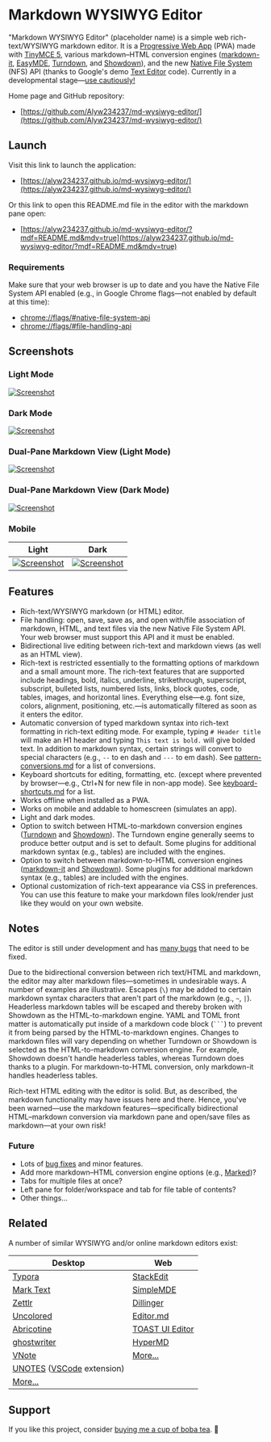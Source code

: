 # Markdown WYSIWYG Editor

"Markdown WYSIWYG Editor" (placeholder name) is a simple web rich-text/WYSIWYG markdown editor. It is a [Progressive Web App](https://web.dev/progressive-web-apps/) (PWA) made with [TinyMCE 5](https://github.com/tinymce/tinymce), various markdown–HTML conversion engines ([markdown-it](https://github.com/markdown-it/markdown-it), [EasyMDE](https://easymde.tk/), [Turndown](https://github.com/domchristie/turndown), and [Showdown](https://github.com/showdownjs/showdown)), and the new [Native File System](https://web.dev/native-file-system/) (NFS) API (thanks to Google's demo [Text Editor](https://github.com/GoogleChromeLabs/text-editor) code). Currently in a developmental stage—[use cautiously!](#Notes)

Home page and GitHub repository:

* [https://github.com/Alyw234237/md-wysiwyg-editor/](https://github.com/Alyw234237/md-wysiwyg-editor/)

## Launch

Visit this link to launch the application:

* [https://alyw234237.github.io/md-wysiwyg-editor/](https://alyw234237.github.io/md-wysiwyg-editor/)

Or this link to open this README.md file in the editor with the markdown pane open:

* [https://alyw234237.github.io/md-wysiwyg-editor/?mdf=README.md&mdv=true](https://alyw234237.github.io/md-wysiwyg-editor/?mdf=README.md&mdv=true)

### Requirements

Make sure that your web browser is up to date and you have the Native File System API enabled (e.g., in Google Chrome flags—not enabled by default at this time):

* [chrome://flags/#native-file-system-api](chrome://flags/#native-file-system-api)
* [chrome://flags/#file-handling-api](chrome://flags/#file-handling-api)

## Screenshots

### Light Mode

[![Screenshot](images/screenshot-light-mode.png)](https://raw.githubusercontent.com/Alyw234237/md-wysiwyg-editor/main/images/screenshot-light-mode.png)

### Dark Mode

[![Screenshot](images/screenshot-dark-mode.png)](https://raw.githubusercontent.com/Alyw234237/md-wysiwyg-editor/main/images/screenshot-dark-mode.png)

### Dual-Pane Markdown View (Light Mode)

[![Screenshot](images/screenshot-light-mode-markdown.png)](https://raw.githubusercontent.com/Alyw234237/md-wysiwyg-editor/main/images/screenshot-light-mode-markdown.png)

### Dual-Pane Markdown View (Dark Mode)

[![Screenshot](images/screenshot-dark-mode-markdown.png)](https://raw.githubusercontent.com/Alyw234237/md-wysiwyg-editor/main/images/screenshot-dark-mode-markdown.png)

### Mobile

| Light | Dark |
| --- | --- |
| [![Screenshot](images/screenshot-mobile-light.png)](https://raw.githubusercontent.com/Alyw234237/md-wysiwyg-editor/main/images/screenshot-mobile-light.png) | [![Screenshot](images/screenshot-mobile-dark.png)](https://raw.githubusercontent.com/Alyw234237/md-wysiwyg-editor/main/images/screenshot-mobile-dark.png) |

## Features

* Rich-text/WYSIWYG markdown (or HTML) editor.
* File handling: open, save, save as, and open with/file association of markdown, HTML, and text files via the new Native File System API. Your web browser must support this API and it must be enabled.
* Bidirectional live editing between rich-text and markdown views (as well as an HTML view).
* Rich-text is restricted essentially to the formatting options of markdown and a small amount more. The rich-text features that are supported include headings, bold, italics, underline, strikethrough, superscript, subscript, bulleted lists, numbered lists, links, block quotes, code, tables, images, and horizontal lines. Everything else—e.g. font size, colors, alignment, positioning, etc.—is automatically filtered as soon as it enters the editor.
* Automatic conversion of typed markdown syntax into rich-text formatting in rich-text editing mode. For example, typing `# Header title` will make an H1 header and typing `This text is bold.` will give bolded text. In addition to markdown syntax, certain strings will convert to special characters (e.g., `--` to en dash and `---` to em dash). See [pattern-conversions.md](docs/pattern-conversions.md) for a list of conversions.
* Keyboard shortcuts for editing, formatting, etc. (except where prevented by browser—e.g., Ctrl+N for new file in non-app mode). See [keyboard-shortcuts.md](docs/keyboard-shortcuts.md) for a list.
* Works offline when installed as a PWA.
* Works on mobile and addable to homescreen (simulates an app).
* Light and dark modes.
* Option to switch between HTML-to-markdown conversion engines ([Turndown](https://github.com/domchristie/turndown) and [Showdown](https://github.com/showdownjs/showdown)). The Turndown engine generally seems to produce better output and is set to default. Some plugins for additional markdown syntax (e.g., tables) are included with the engines.
* Option to switch between markdown-to-HTML conversion engines ([markdown-it](https://github.com/markdown-it/markdown-it) and [Showdown](https://github.com/showdownjs/showdown)). Some plugins for additional markdown syntax (e.g., tables) are included with the engines.
* Optional customization of rich-text appearance via CSS in preferences. You can use this feature to make your markdown files look/render just like they would on your own website.

## Notes

The editor is still under development and has [many bugs](docs/bugs-and-to-do.md) that need to be fixed.

Due to the bidirectional conversion between rich text/HTML and markdown, the editor may alter markdown files—sometimes in undesirable ways. A number of examples are illustrative. Escapes (`\`) may be added to certain markdown syntax characters that aren't part of the markdown (e.g., `~`, `|`). Headerless markdown tables will be escaped and thereby broken with Showdown as the HTML-to-markdown engine. YAML and TOML front matter is automatically put inside of a markdown code block (<code>```</code>) to prevent it from being parsed by the HTML-to-markdown engines. Changes to markdown files will vary depending on whether Turndown or Showdown is selected as the HTML-to-markdown conversion engine. For example, Showdown doesn't handle headerless tables, whereas Turndown does thanks to a plugin. For markdown-to-HTML conversion, only markdown-it handles headerless tables.

Rich-text HTML editing with the editor is solid. But, as described, the markdown functionality may have issues here and there. Hence, you've been warned—use the markdown features—specifically bidirectional HTML–markdown conversion via markdown pane and open/save files as markdown—at your own risk!

### Future

* Lots of [bug fixes](docs/bugs-and-to-do.md) and minor features.
* Add more markdown–HTML conversion engine options (e.g., [Marked](https://github.com/markedjs/marked))?
* Tabs for multiple files at once?
* Left pane for folder/workspace and tab for file table of contents?
* Other things...

## Related

A number of similar WYSIWYG and/or online markdown editors exist:

| Desktop | Web |
| --- | --- |
| [Typora](https://typora.io/) | [StackEdit](https://stackedit.io/) |
| [Mark Text](https://github.com/marktext/marktext) | [SimpleMDE](https://simplemde.com/) |
| [Zettlr](https://github.com/Zettlr/Zettlr) | [Dillinger](https://dillinger.io/) |
| [Uncolored](https://github.com/n457/Uncolored) | [Editor.md](https://pandao.github.io/editor.md/en.html) |
| [Abricotine](http://abricotine.brrd.fr/) | [TOAST UI Editor](https://ui.toast.com/tui-editor/) |
| [ghostwriter](https://wereturtle.github.io/ghostwriter/) | [HyperMD](https://github.com/laobubu/HyperMD) |
| [VNote](https://github.com/tamlok/vnote) | [More...](https://www.webfx.com/blog/web-design/online-markdown-editors/) |
| [UNOTES](https://marketplace.visualstudio.com/items?itemName=ryanmcalister.Unotes) ([VSCode](https://github.com/microsoft/vscode) extension) | |
| [More...](https://softwarerecs.stackexchange.com/questions/5746/markdown-editor-for-windows-with-live-rendering-in-the-editing-pane-not-in-a-se) | |

## Support

If you like this project, consider [buying me a cup of boba tea](https://www.buymeacoffee.com/alyw234237). 🧋 <!--<img src ="images/bubble-tea.png" alt="Boba tea" width="22px" height="22px" />-->

